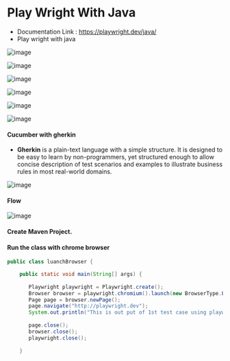 # Play Wright With Java

* Documentation Link : https://playwright.dev/java/
* Play wright with java

![image](https://github.com/user-attachments/assets/c29f7815-52b8-4080-bb17-52be65ca6f11)

![image](https://github.com/user-attachments/assets/2b5f234e-961c-4815-a94f-95f3e04bfda8)

![image](https://github.com/user-attachments/assets/41154563-3beb-4bc3-8377-041ffc46002d)

![image](https://github.com/user-attachments/assets/85ec7496-38e7-4ae9-b65e-64f2a3d45597)

![image](https://github.com/user-attachments/assets/bc52a824-2481-444c-a067-c0e9395a02e8)

![image](https://github.com/user-attachments/assets/aaafe092-0ddc-4f29-bd4e-727bfbd9fced)


#### Cucumber with gherkin 

* **Gherkin** is a plain-text language with a simple structure. It is designed to be easy to learn by non-programmers, yet structured enough to allow concise description of test scenarios and examples to illustrate business rules in most real-world domains.

![image](https://github.com/user-attachments/assets/93366501-cdd4-4baa-b816-636e6dca0381)

#### Flow

![image](https://github.com/user-attachments/assets/9d23ace0-7a28-46f9-9d44-ca01e00d110d)


#### Create Maven Project.
#### Run the class with chrome browser
```java
public class luanchBrowser {

	public static void main(String[] args) {
		
       Playwright playwright = Playwright.create();
       Browser browser = playwright.chromium().launch(new BrowserType.LaunchOptions().setHeadless(false));
       Page page = browser.newPage();
       page.navigate("http://playwright.dev");
       System.out.println("This is out put of 1st test case using playwright:  " + page.title());
       
       page.close();
       browser.close();
       playwright.close();
       
	}

```





